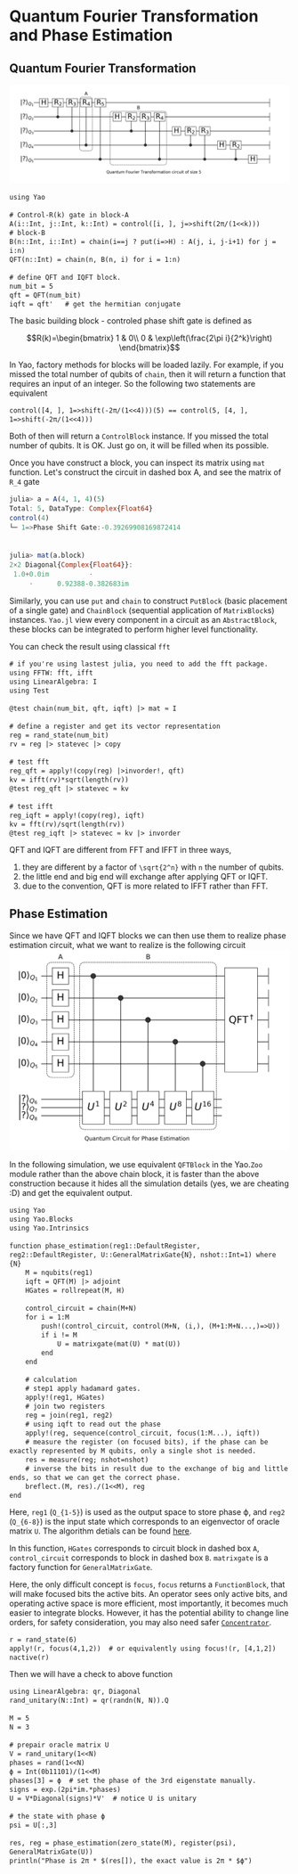 # Quantum Fourier Transformation and Phase Estimation

## Quantum Fourier Transformation
![ghz](../assets/figures/qft.png)

```@example QFT
using Yao

# Control-R(k) gate in block-A
A(i::Int, j::Int, k::Int) = control([i, ], j=>shift(2π/(1<<k)))
# block-B
B(n::Int, i::Int) = chain(i==j ? put(i=>H) : A(j, i, j-i+1) for j = i:n)
QFT(n::Int) = chain(n, B(n, i) for i = 1:n)

# define QFT and IQFT block.
num_bit = 5
qft = QFT(num_bit)
iqft = qft'   # get the hermitian conjugate
```

The basic building block - controled phase shift gate is defined as

```math
R(k)=\begin{bmatrix}
1 & 0\\
0 & \exp\left(\frac{2\pi i}{2^k}\right)
\end{bmatrix}
```
In Yao, factory methods for blocks will be loaded lazily. For example, if you missed the total
number of qubits of `chain`, then it will return a function that requires an input of an integer.
So the following two statements are equivalent
```@example QFT
control([4, ], 1=>shift(-2π/(1<<4)))(5) == control(5, [4, ], 1=>shift(-2π/(1<<4)))
```
Both of then will return a `ControlBlock` instance. If you missed the total number of qubits. It is OK. Just go on, it will be filled when its possible.

Once you have construct a block, you can inspect its matrix using `mat` function.
Let's construct the circuit in dashed box A, and see the matrix of ``R_4`` gate
```julia
julia> a = A(4, 1, 4)(5)
Total: 5, DataType: Complex{Float64}
control(4)
└─ 1=>Phase Shift Gate:-0.39269908169872414


julia> mat(a.block)
2×2 Diagonal{Complex{Float64}}:
 1.0+0.0im          ⋅         
     ⋅      0.92388-0.382683im
```

Similarly, you can use `put` and `chain` to construct `PutBlock` (basic placement of a single gate) and `ChainBlock` (sequential application of `MatrixBlock`s) instances. `Yao.jl` view every component in a circuit as an `AbstractBlock`, these blocks can be integrated to perform higher level functionality.

You can check the result using classical `fft`
```@example QFT
# if you're using lastest julia, you need to add the fft package.
using FFTW: fft, ifft
using LinearAlgebra: I
using Test

@test chain(num_bit, qft, iqft) |> mat ≈ I

# define a register and get its vector representation
reg = rand_state(num_bit)
rv = reg |> statevec |> copy

# test fft
reg_qft = apply!(copy(reg) |>invorder!, qft)
kv = ifft(rv)*sqrt(length(rv))
@test reg_qft |> statevec ≈ kv

# test ifft
reg_iqft = apply!(copy(reg), iqft)
kv = fft(rv)/sqrt(length(rv))
@test reg_iqft |> statevec ≈ kv |> invorder
```

QFT and IQFT are different from FFT and IFFT in three ways,

1. they are different by a factor of ``\sqrt{2^n}`` with ``n`` the number of qubits.
2. the little end and big end will exchange after applying QFT or IQFT.
3. due to the convention, QFT is more related to IFFT rather than FFT.


## Phase Estimation
Since we have QFT and IQFT blocks we can then use them to realize phase estimation circuit, what we want to realize is the following circuit
![phase estimation](../assets/figures/phaseest.png)

In the following simulation, we use equivalent `QFTBlock` in the Yao.`Zoo` module rather than the above chain block,
it is faster than the above construction because it hides all the simulation details (yes, we are cheating :D) and get the equivalent output.

```@example QFT
using Yao
using Yao.Blocks
using Yao.Intrinsics

function phase_estimation(reg1::DefaultRegister, reg2::DefaultRegister, U::GeneralMatrixGate{N}, nshot::Int=1) where {N}
    M = nqubits(reg1)
    iqft = QFT(M) |> adjoint
    HGates = rollrepeat(M, H)

    control_circuit = chain(M+N)
    for i = 1:M
        push!(control_circuit, control(M+N, (i,), (M+1:M+N...,)=>U))
        if i != M
            U = matrixgate(mat(U) * mat(U))
        end
    end

    # calculation
    # step1 apply hadamard gates.
    apply!(reg1, HGates)
    # join two registers
    reg = join(reg1, reg2)
    # using iqft to read out the phase
    apply!(reg, sequence(control_circuit, focus(1:M...), iqft))
    # measure the register (on focused bits), if the phase can be exactly represented by M qubits, only a single shot is needed.
    res = measure(reg; nshot=nshot)
    # inverse the bits in result due to the exchange of big and little ends, so that we can get the correct phase.
    breflect.(M, res)./(1<<M), reg
end
```
Here, `reg1` (``Q_{1-5}``) is used as the output space to store phase ϕ, and `reg2` (``Q_{6-8}``) is the input state which corresponds to an eigenvector of oracle matrix `U`.
The algorithm detials can be found [here](https://en.wikipedia.org/wiki/Quantum_phase_estimation_algorithm).

In this function, `HGates` corresponds to circuit block in dashed box `A`, `control_circuit` corresponds to block in dashed box `B`.
`matrixgate` is a factory function for `GeneralMatrixGate`.

Here, the only difficult concept is `focus`, `focus` returns a `FunctionBlock`, that will make focused bits the active bits.
An operator sees only active bits, and operating active space is more efficient, most importantly, it becomes much easier to integrate blocks.
However, it has the potential ability to change line orders, for safety consideration, you may also need safer [`Concentrator`](@ref).

```@example QFT
r = rand_state(6)
apply!(r, focus(4,1,2))  # or equivalently using focus!(r, [4,1,2])
nactive(r)
```

Then we will have a check to above function

```@example QFT
using LinearAlgebra: qr, Diagonal
rand_unitary(N::Int) = qr(randn(N, N)).Q

M = 5
N = 3

# prepair oracle matrix U
V = rand_unitary(1<<N)
phases = rand(1<<N)
ϕ = Int(0b11101)/(1<<M)
phases[3] = ϕ  # set the phase of the 3rd eigenstate manually.
signs = exp.(2pi*im.*phases)
U = V*Diagonal(signs)*V'  # notice U is unitary

# the state with phase ϕ
psi = U[:,3]

res, reg = phase_estimation(zero_state(M), register(psi), GeneralMatrixGate(U))
println("Phase is 2π * $(res[]), the exact value is 2π * $ϕ")
```
